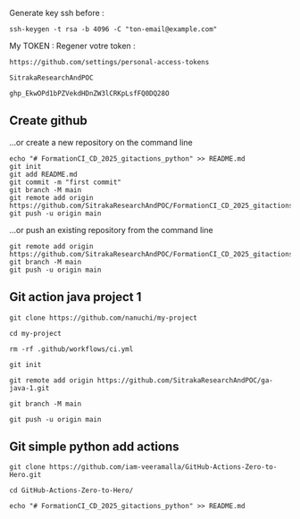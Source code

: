 Generate key ssh before : 
```
ssh-keygen -t rsa -b 4096 -C "ton-email@example.com"
```

My TOKEN : 
Regener votre token :
```
https://github.com/settings/personal-access-tokens
```
```
SitrakaResearchAndPOC
```
```
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
```

## Create github
…or create a new repository on the command line
```
echo "# FormationCI_CD_2025_gitactions_python" >> README.md
git init
git add README.md
git commit -m "first commit"
git branch -M main
git remote add origin https://github.com/SitrakaResearchAndPOC/FormationCI_CD_2025_gitactions_python.git
git push -u origin main
```
…or push an existing repository from the command line
```
git remote add origin https://github.com/SitrakaResearchAndPOC/FormationCI_CD_2025_gitactions_python.git
git branch -M main
git push -u origin main
```
## Git action java project 1
```
git clone https://github.com/nanuchi/my-project
```
```
cd my-project
```
```
rm -rf .github/workflows/ci.yml 
```
```
git init
```
```
git remote add origin https://github.com/SitrakaResearchAndPOC/ga-java-1.git
```
```
git branch -M main
```
```
git push -u origin main
```


## Git simple python add actions 

```
git clone https://github.com/iam-veeramalla/GitHub-Actions-Zero-to-Hero.git
```
```
cd GitHub-Actions-Zero-to-Hero/
```
```
echo "# FormationCI_CD_2025_gitactions_python" >> README.md
```
 

